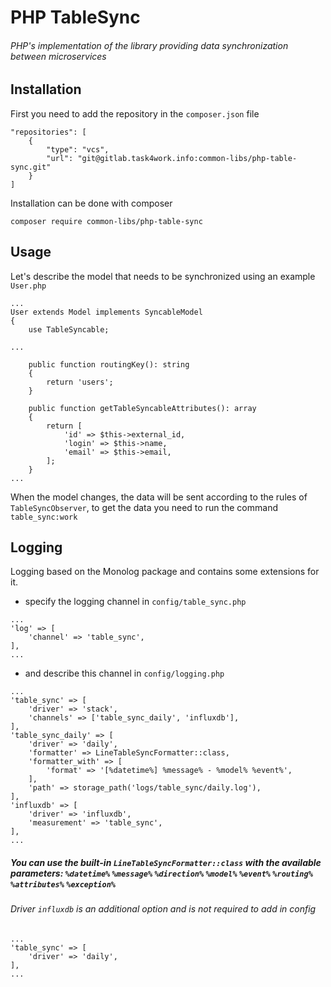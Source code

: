 # PHP TableSync
###### PHP's implementation of the library providing data synchronization between microservices

## Installation
First you need to add the repository in the `composer.json` file
```
"repositories": [
    {
        "type": "vcs",
        "url": "git@gitlab.task4work.info:common-libs/php-table-sync.git"
    }
]
```
Installation can be done with composer
```
composer require common-libs/php-table-sync
```

## Usage
Let's describe the model that needs to be synchronized using an example `User.php`
```
...
User extends Model implements SyncableModel
{
    use TableSyncable;

...

    public function routingKey(): string
    {
        return 'users';
    }

    public function getTableSyncableAttributes(): array
    {
        return [
            'id' => $this->external_id,
            'login' => $this->name,
            'email' => $this->email,
        ];
    }
...
```
When the model changes, the data will be sent according to the rules of `TableSyncObserver`, to get the data you need to run the command `table_sync:work`

## Logging
Logging based on the Monolog package and contains some extensions for it.
- specify the logging channel in `config/table_sync.php`
```
...
'log' => [
    'channel' => 'table_sync',
],
...
```
- and describe this channel in `config/logging.php`
```
...
'table_sync' => [
    'driver' => 'stack',
    'channels' => ['table_sync_daily', 'influxdb'],
],
'table_sync_daily' => [
    'driver' => 'daily',
    'formatter' => LineTableSyncFormatter::class,
    'formatter_with' => [
        'format' => '[%datetime%] %message% - %model% %event%',
    ],
    'path' => storage_path('logs/table_sync/daily.log'),
],
'influxdb' => [
    'driver' => 'influxdb',
    'measurement' => 'table_sync',
],
...
```

##### You can use the built-in `LineTableSyncFormatter::class` with the available parameters: `%datetime%` `%message%` `%direction%` `%model%` `%event%` `%routing%` `%attributes%` `%exception%`

###### Driver `influxdb` is an additional option and is not required to add in config
```
...
'table_sync' => [
    'driver' => 'daily',
],
...
```
